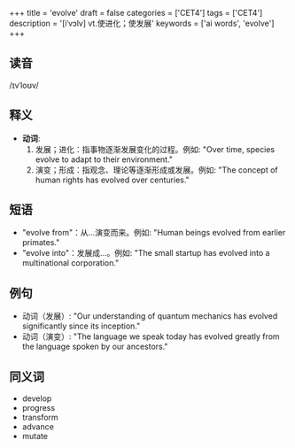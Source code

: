 +++
title = 'evolve'
draft = false
categories = ['CET4']
tags = ['CET4']
description = '[iˈvɔlv] vt.使进化；使发展'
keywords = ['ai words', 'evolve']
+++

## 读音
/ɪvˈloʊv/

## 释义
- **动词**:
  1. 发展；进化：指事物逐渐发展变化的过程。例如: "Over time, species evolve to adapt to their environment."
  2. 演变；形成：指观念、理论等逐渐形成或发展。例如: "The concept of human rights has evolved over centuries."

## 短语
- "evolve from"：从...演变而来。例如: "Human beings evolved from earlier primates."
- "evolve into"：发展成...。例如: "The small startup has evolved into a multinational corporation."

## 例句
- 动词（发展）: "Our understanding of quantum mechanics has evolved significantly since its inception."
- 动词（演变）: "The language we speak today has evolved greatly from the language spoken by our ancestors."

## 同义词
- develop
- progress
- transform
- advance
- mutate
